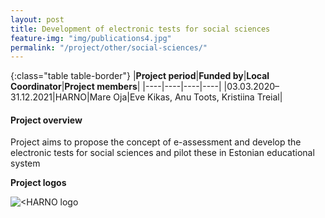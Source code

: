 ```yaml
---
layout: post
title: Development of electronic tests for social sciences   
feature-img: "img/publications4.jpg"
permalink: "/project/other/social-sciences/"
---
```


{:class="table table-border"}
|**Project period**|**Funded by**|**Local Coordinator**|**Project members**|
|----|----|----|----|
|03.03.2020–31.12.2021|HARNO|Mare Oja|Eve Kikas, Anu Toots, Kristiina Treial|

#### Project overview
Project aims to propose the concept of e-assessment and develop the electronic tests for social sciences and pilot these in Estonian educational system 

**Project logos**
<div> 
    <img class="img-fluid-innews" src="{{ '/img/financier_logos/HARNO.jpg' | prepend: site.baseurl }}" alt="<HARNO logo">
</div>
